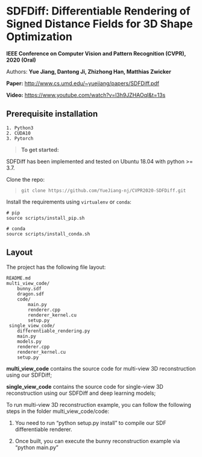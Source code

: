 # SDFDiff: Differentiable Rendering of Signed Distance Fields for 3D Shape Optimization

**IEEE Conference on Computer Vision and Pattern Recognition (CVPR), 2020 (Oral)**

Authors: **Yue Jiang, Dantong Ji, Zhizhong Han, Matthias Zwicker**

**Paper:** http://www.cs.umd.edu/~yuejiang/papers/SDFDiff.pdf

**Video:** https://www.youtube.com/watch?v=l3h9JZHAOqI&t=13s
>

## Prerequisite installation

    1. Python3 
    2. CUDA10
    3. Pytorch


> **To get started:** 

SDFDiff has been implemented and tested on Ubuntu 18.04 with python >= 3.7.

Clone the repo:
> 
>     git clone https://github.com/YueJiang-nj/CVPR2020-SDFDiff.git


Install the requirements using `virtualenv` or `conda`:
```
# pip
source scripts/install_pip.sh

# conda
source scripts/install_conda.sh
```


## Layout

The project has the following file layout:

    README.md
    multi_view_code/
    	bunny.sdf
    	dragon.sdf
    	code/
		  	main.py
		  	renderer.cpp
		  	renderer_kernel.cu
		  	setup.py
     single_view_code/
     	differentiable_rendering.py
     	main.py
     	models.py
     	renderer.cpp
     	renderer_kernel.cu
     	setup.py


**multi_view_code** contains the source code for multi-view 3D reconstruction using our SDFDiff;

**single_view_code** contains the source code for single-view 3D reconstruction using our SDFDiff and deep learning models;

To run multi-view 3D reconstruction example, you can follow the following steps in the folder multi_view_code/code:

1. You need to run “python setup.py install” to compile our SDF differentiable renderer.

2. Once built, you can execute the bunny reconstruction example via “python main.py”
